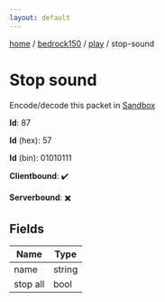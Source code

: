 ```yaml
---
layout: default
---
```


[home](/)  /  [bedrock150](/protocol/bedrock150)  /  [play](/protocol/bedrock150/play)  /  stop-sound

# Stop sound

Encode/decode this packet in [Sandbox](../../../sandbox/bedrock150#play.stop_sound)

**Id**: 87

**Id** (hex): 57

**Id** (bin): 01010111

**Clientbound**: ✔️

**Serverbound**: ✖️

## Fields

Name | Type
---|---
name | string
stop all | bool
